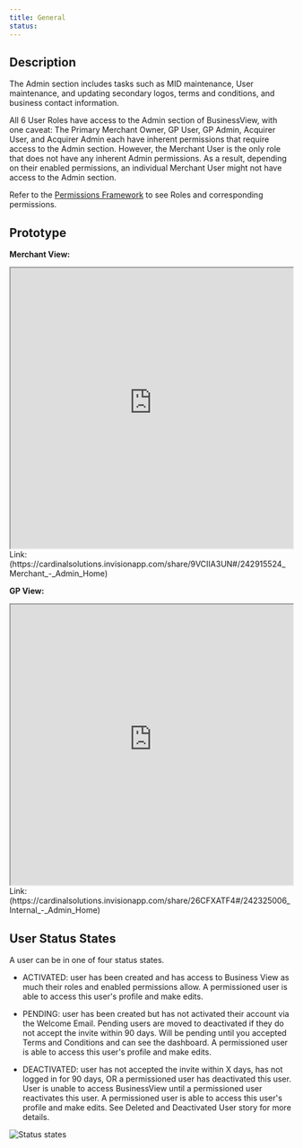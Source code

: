 ```yaml
---
title: General
status:
---
```


## Description

The Admin section includes tasks such as MID maintenance, User maintenance, and updating secondary logos, terms and conditions, and business contact information.

All 6 User Roles have access to the Admin section of BusinessView, with one caveat: The Primary Merchant Owner, GP User, GP Admin, Acquirer User, and Acquirer Admin each have inherent permissions that require access to the Admin section. However, the Merchant User is the only role that does not have any inherent Admin permissions. As a result, depending on their enabled permissions, an individual Merchant User might not have access to the Admin section.

Refer to the [Permissions Framework](/docs/files/PermissionsFramework20170913.html) to see Roles and corresponding permissions.


## Prototype

**Merchant View:**
<iframe width="100%" height="500" src="https://cardinalsolutions.invisionapp.com/share/9VCIIA3UN#/242915524_Merchant_-_Admin_Home"></iframe>
Link: (https://cardinalsolutions.invisionapp.com/share/9VCIIA3UN#/242915524_Merchant_-_Admin_Home)

**GP View:**
<iframe width="100%" height="500" src="https://cardinalsolutions.invisionapp.com/share/26CFXATF4#/242325006_Internal_-_Admin_Home"></iframe>
Link: (https://cardinalsolutions.invisionapp.com/share/26CFXATF4#/242325006_Internal_-_Admin_Home)

## User Status States
A user can be in one of four status states.

* ACTIVATED: user has been created and has access to Business View as much their roles and enabled permissions allow. A permissioned user is able to access this user's profile and make edits.

* PENDING: user has been created but has not activated their account via the Welcome Email. Pending users are moved to deactivated if they do not accept the invite within 90 days. Will be pending until you accepted Terms and Conditions and can see the dashboard. A permissioned user is able to access this user's profile and make edits.

* DEACTIVATED: user has not accepted the invite within X days, has not logged in for 90 days, OR a permissioned user has deactivated this user. User is unable to access BusinessView until a permissioned user reactivates this user. A permissioned user is able to access this user's profile and make edits. See Deleted and Deactivated User story for more details.


![Status states](https://www.lucidchart.com/publicSegments/view/4a605ebf-9568-4eb2-976b-59e3b5255c5d/image.jpeg)
